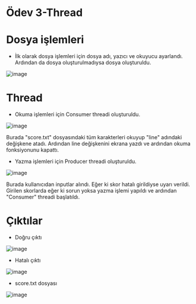 # Ödev 3-Thread

# Dosya işlemleri

- İlk olarak dosya işlemleri için dosya adı, yazıcı ve okuyucu ayarlandı. Ardından da dosya oluşturulmadıysa dosya oluşturuldu.

![image](https://user-images.githubusercontent.com/107641642/175662890-19a4399c-76cb-4a53-aa84-5cae5eeb33c3.png)

# Thread

- Okuma işlemleri için Consumer threadi oluşturuldu.

![image](https://user-images.githubusercontent.com/107641642/175662998-053c2671-9ce0-4522-90b0-dc52cb92af4b.png)

Burada "score.txt" dosyasındaki tüm karakterleri okuyup "line" adındaki değişkene atadı. Ardından line değişkenini
ekrana yazdı ve ardından okuma fonksiyonunu kapattı.

- Yazma işlemleri için Producer threadi oluşturuldu.

![image](https://user-images.githubusercontent.com/107641642/175663278-4d0861a8-151e-45c5-af63-6b0b715fbe73.png)

Burada kullanıcıdan inputlar alındı. Eğer ki skor hatalı girildiyse uyarı verildi. Girilen skorlarda eğer ki sorun
yoksa yazma işlemi yapıldı ve ardından "Consumer" threadi başlatıldı.

# Çıktılar

- Doğru çıktı

![image](https://user-images.githubusercontent.com/107641642/175663518-0c6b2557-6350-4c7c-b9c1-7c90494cd24c.png)

- Hatalı çıktı

![image](https://user-images.githubusercontent.com/107641642/175663619-5cc57909-3f53-4fa1-bcdf-d053a1161939.png)

- score.txt dosyası

![image](https://user-images.githubusercontent.com/107641642/175663752-43eef8c9-882f-4171-bdbf-7e9007fbc9c6.png)
